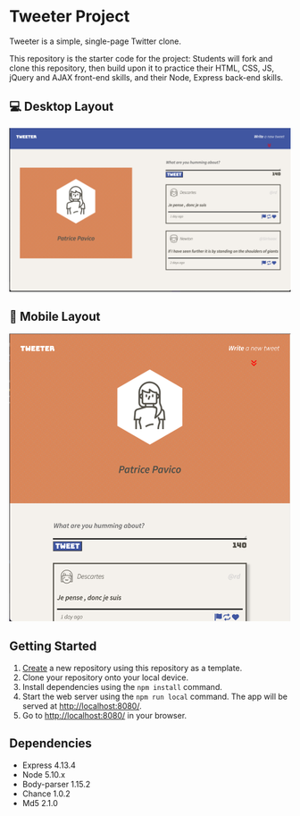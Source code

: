 # Tweeter Project

Tweeter is a simple, single-page Twitter clone.

This repository is the starter code for the project: Students will fork and clone this repository, then build upon it to practice their HTML, CSS, JS, jQuery and AJAX front-end skills, and their Node, Express back-end skills.

## 💻 Desktop Layout
![Desktop Layout](docs/desktop-layout.png)

## 📱 Mobile Layout
![Mobile Layout](docs/mobile-layout.png)


## Getting Started

1. [Create](https://docs.github.com/en/repositories/creating-and-managing-repositories/creating-a-repository-from-a-template) a new repository using this repository as a template.
2. Clone your repository onto your local device.
3. Install dependencies using the `npm install` command.
3. Start the web server using the `npm run local` command. The app will be served at <http://localhost:8080/>.
4. Go to <http://localhost:8080/> in your browser.

## Dependencies

- Express 4.13.4
- Node 5.10.x
- Body-parser 1.15.2   
- Chance 1.0.2
- Md5 2.1.0

